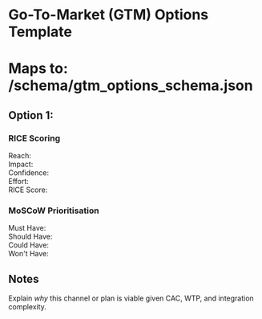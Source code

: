 # Go-To-Market (GTM) Options Template
# Maps to: /schema/gtm_options_schema.json

## Option 1: <Channel or Approach>
### RICE Scoring
Reach: <value>  
Impact: <value>  
Confidence: <value>  
Effort: <value>  
RICE Score: <auto-calc or comment>

### MoSCoW Prioritisation
Must Have:  
Should Have:  
Could Have:  
Won't Have:  

## Notes
Explain *why* this channel or plan is viable given CAC, WTP, and integration complexity.

